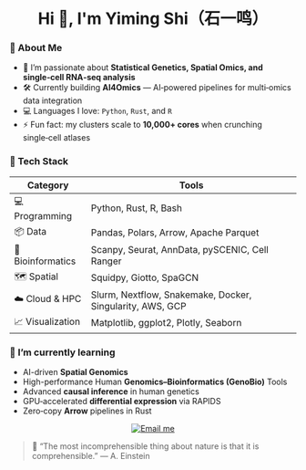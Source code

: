 <h1 align="center">Hi 👋, I'm Yiming Shi（石一鸣）</h1>


### 🚀 About Me

* 🔬 I’m passionate about **Statistical Genetics, Spatial Omics, and single‑cell RNA‑seq analysis**
* 🛠️ Currently building **AI4Omics** — AI‑powered pipelines for multi‑omics data integration
* 💻 Languages I love: `Python`, `Rust`, and `R`
* ⚡ Fun fact: my clusters scale to **10,000+ cores** when crunching single‑cell atlases

### 🧰 Tech Stack

| Category          | Tools                                                     |
| ----------------- | --------------------------------------------------------- |
| 💻 Programming    | Python, Rust, R, Bash                                     |
| 📦 Data           | Pandas, Polars, Arrow, Apache Parquet                     |
| 🧬 Bioinformatics | Scanpy, Seurat, AnnData, pySCENIC, Cell Ranger            |
| 🗺️ Spatial       | Squidpy, Giotto, SpaGCN                                   |
| ☁️ Cloud & HPC    | Slurm, Nextflow, Snakemake, Docker, Singularity, AWS, GCP |
| 📈 Visualization  | Matplotlib, ggplot2, Plotly, Seaborn                      |

### 🌱 I’m currently learning

* AI-driven **Spatial Genomics**
* High-performance Human **Genomics–Bioinformatics (GenoBio)** Tools
* Advanced **causal inference** in human genetics
* GPU‑accelerated **differential expression** via RAPIDS
* Zero‑copy **Arrow** pipelines in Rust

<!-- 🤝 Connect with Me -->
<p align="center">
  <a href="mailto:yimingshiww@gmail.com">
    <img src="https://img.shields.io/badge/email-EA4335?style=for-the-badge&logo=gmail&logoColor=white" alt="Email me" />
  </a>
</p>

> 📖 “The most incomprehensible thing about nature is that it is comprehensible.” — A. Einstein

</div>
